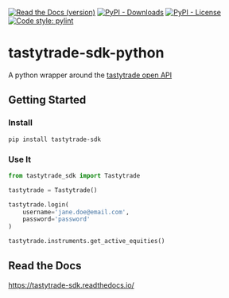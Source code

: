 [![Read the Docs (version)](https://img.shields.io/readthedocs/tastytrade-sdk/latest)](https://tastytrade-sdk.readthedocs.io/)
[![PyPI - Downloads](https://img.shields.io/pypi/dm/tastytrade-sdk)](https://pypi.org/project/tastytrade-sdk/)
[![PyPI - License](https://img.shields.io/pypi/l/tastytrade-sdk)](LICENSE)
[![Code style: pylint](https://img.shields.io/badge/Pylint-10.00/10-green)](https://pypi.org/project/pylint/)

# tastytrade-sdk-python

A python wrapper around the [tastytrade open API](https://developer.tastytrade.com/)

## Getting Started

### Install
```shell
pip install tastytrade-sdk
```

### Use It
```python
from tastytrade_sdk import Tastytrade

tastytrade = Tastytrade()

tastytrade.login(
    username='jane.doe@email.com',
    password='password'
)

tastytrade.instruments.get_active_equities()
```


## Read the Docs
https://tastytrade-sdk.readthedocs.io/